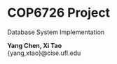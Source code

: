 COP6726 Project
===============
Database System Implementation


**Yang Chen, Xi Tao**   
{yang,xtao}@cise.ufl.edu
